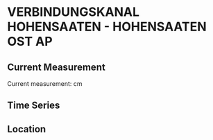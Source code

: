 # VERBINDUNGSKANAL HOHENSAATEN - HOHENSAATEN OST AP

## Current Measurement

Current measurement: <Value topic="rivers/pegel-online/VKH/HOHENSAATEN OST AP/measurementValue"/> cm

## Time Series

<TimeSeries topic="rivers/pegel-online/VKH/HOHENSAATEN OST AP/measurementValue" period="week" />

## Location

<WorldMap>
  <Marker lat="52.87443265893172" lon="14.150973306730455" labelTopic="rivers/pegel-online/VKH/HOHENSAATEN OST AP" />
</WorldMap>
